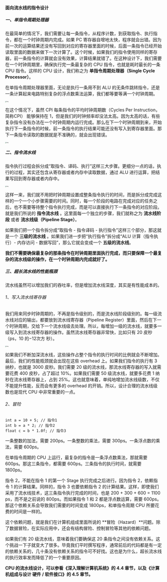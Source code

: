 #### 面向流水线的指令设计

##### 一、单指令周期处理器

在最简单的情况下，我们需要让每一条指令，从程序计数，到获取指令、执行指令，都在一个时钟周期内完成。如果 PC 寄存器自增地太快，程序就会出错。因为前一次的运算结果还没有写回到对应的寄存器里面的时候，后面一条指令已经开始读取里面的数据来做下一次计算了。这个时候，如果我们的指令使用同样的寄存器，前一条指令的计算就会没有效果，计算结果就错了。在这种设计下，我们需要在一个时钟周期里，确保执行完一条最复杂的 CPU 指令，也就是耗时最长的一条 CPU 指令。这样的 CPU 设计，我们称之为 **单指令周期处理器（Single Cycle Processor）**。

在单指令周期处理器里面，无论是执行一条用不到 ALU 的无条件跳转指令，还是一条计算起来电路特别复杂的浮点数乘法运算，我们都等要等满一个时钟周期。

<img src="https://liuyang-picbed.oss-cn-shanghai.aliyuncs.com/img/6c85e2dd9b9988d8a458fb1200d96eee.jpeg" alt="img" style="zoom:25%;" />

在这个情况下，虽然 CPI 每条指令的平均时钟周期数（Cycles Per Instruction，简称CPI） 能够保持在 1，但是我们的时钟频率却没法太高。因为太高的话，有些复杂指令没有办法在一个时钟周期内运行完成。那么在下一个时钟周期到来，开始执行下一条指令的时候，前一条指令的执行结果可能还没有写入到寄存器里面。那下一条指令读取的数据就是不准确的，就会出现错误。

<img src="https://liuyang-picbed.oss-cn-shanghai.aliyuncs.com/img/3097988ae8dfc82e33ab80234bd5a29b.jpeg" alt="img" style="zoom:25%;" />

##### 二、指令流水线

指令执行过程会拆分成“取指令、译码、执行”这样三大步骤。更细分一点的话，执行的过程，其实还包含从寄存器或者内存中读取数据，通过 ALU 进行运算，把结果写回到寄存器或者内存中。

<img src="https://liuyang-picbed.oss-cn-shanghai.aliyuncs.com/img/1e880fa8b1eab511583267e68f0541ad.jpeg" alt="img" style="zoom:25%;" />

这样一来，我们就不用把时钟周期设置成整条指令执行的时间，而是拆分成完成这样的一个一个小步骤需要的时间。同时，每一个阶段的电路在完成对应的任务之后，也不需要等待整个指令执行完成，而是可以直接执行下一条指令的对应阶段。就是我们所说的 **指令流水线** 。这里面每一个独立的步骤，我们就称之为 **流水线阶段** 或者 **流水线级（Pipeline Stage）**。

如果我们把一个指令拆分成“取指令 - 指令译码 - 执行指令”这样三个部分，那这就是一个 **三级的流水线** 。如果我们进一步把“执行指令”拆分成“ALU 计算（指令执行）- 内存访问 - 数据写回”，那么它就会变成一个 **五级的流水线**。

**我们不需要确保最复杂的那条指令在时钟周期里面执行完成，而只要保障一个最复杂的流水线级的操作，在一个时钟周期内完成就好了。**

##### 三、超长流水线的性能瓶颈

流水线虽然可以增加我们的吞吐率，但是增加流水线深度，其实是有性能成本的。

###### 1、写入流水线寄存器

我们用来同步时钟周期的，不再是指令级别的，而是流水线阶段级别的。每一级流水线对应的输出，都要放到流水线寄存器（Pipeline Register）里面，然后在下一个时钟周期，交给下一个流水线级去处理。所以，每增加一级的流水线，就要多一级写入到流水线寄存器的操作。虽然流水线寄存器非常快，比如只有 20 皮秒（ps，10 的−12次方 秒）。

<img src="https://liuyang-picbed.oss-cn-shanghai.aliyuncs.com/img/d9e141af3f2c5eedd5aed438388cfe26.jpeg" alt="img" style="zoom:25%;" />

如果我们不断加深流水线，这些操作占整个指令的执行时间的比例就会不断增加。最后，我们的性能瓶颈就会出现在这些 overhead 上。如果我们指令的执行有 3 纳秒，也就是 3000 皮秒。我们需要 20 级的流水线，那流水线寄存器的写入就需要花费 400 皮秒，占了超过 10%。如果我们需要 50 级流水线，就要多花费 1 纳秒在流水线寄存器上，占到 25%。这也就意味着，单纯地增加流水线级数，不仅不能提升性能，反而会有更多的 overhead 的开销。所以，设计合理的流水线级数也是现代 CPU 中非常重要的一点。

###### 2、冒险

```
int a = 10 + 5; // 指令1
int b = a * 2; // 指令2
float c = b * 1.0f; // 指令3
```

一条整数的加法，需要 200ps。一条整数的乘法，需要 300ps。一条浮点数的乘法，需要 600ps。

在单指令周期的 CPU 上运行，最复杂的指令是一条浮点数乘法，那就需要 600ps。那这三条指令，都需要 600ps。三条指令的执行时间，就需要 1800ps。

指令 2，不能在指令 1 的第一个 Stage 执行完成之后进行。因为指令 2，依赖指令 1 的计算结果。同样的，指令 3 也要依赖指令 2 的计算结果。这样，即使我们采用了流水线技术，这三条指令执行完成的时间，也是 200 + 300 + 600 = 1100 ps，而不是之前说的 800ps。而如果指令 1 和 2 都是浮点数运算，需要 600ps。那这个依赖关系会导致我们需要的时间变成 1800ps，和单指令周期 CPU 所要花费的时间是一样的。

这个依赖问题，就是我们在计算机组成里面所说的 **冒险（Hazard）**问题。除了数据冒险，在实际应用中，还会有结构冒险、控制冒险等其他的依赖问题。

如果我们有 20 级流水线，意味着我们要确保这 20 条指令之间没有依赖关系。这个挑战一下子就变大了很多。毕竟我们平时撰写程序，通常前后的代码都是有一定的依赖关系的，几十条没有依赖关系的指令可不好找。这也是为什么，超长流水线的执行效率发而降低了的一个重要原因。

**CPU 的流水线设计，可以参看《深入理解计算机系统》的 4.4 章节，以及《计算机组成与设计 硬件 / 软件接口》的 4.5 章节。**